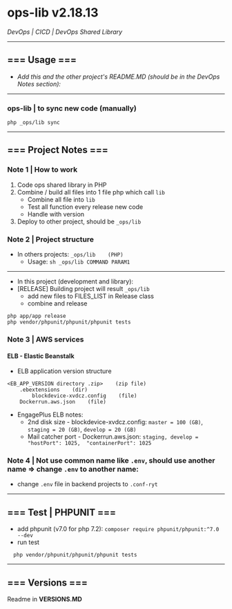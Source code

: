 # ops-lib v2.18.13
*DevOps | CICD | DevOps Shared Library*

---
## === Usage ===
- *Add this and the other project's README.MD (should be in the DevOps Notes section):*

---
### ops-lib | to sync new code (manually)
```shell
php _ops/lib sync
```

---
## === Project Notes ===

### Note 1 | How to work
1. Code ops shared library in PHP
2. Combine / build all files into 1 file php which call ``lib``
   - Combine all file into ``lib``
   - Test all function every release new code
   - Handle with version
3. Deploy to other project, should be ``_ops/lib``

### Note 2 | Project structure
- In others projects: ``_ops/lib    (PHP)``
  - Usage: ``sh _ops/lib COMMAND PARAM1``
---
- In this project (development and library):
- [RELEASE] Building project will result ``_ops/lib``
  - add new files to FILES_LIST in Release class
  - combine and release
```shell
php app/app release
php vendor/phpunit/phpunit/phpunit tests
```

### Note 3 | AWS services
#### ELB - Elastic Beanstalk
- ELB application version structure
```
<EB_APP_VERSION directory .zip>    (zip file)
    .ebextensions    (dir)
        blockdevice-xvdcz.config    (file)
    Dockerrun.aws.json    (file)
```
- EngagePlus ELB notes:
  - 2nd disk size - blockdevice-xvdcz.config: ``master = 100 (GB)``, ``staging = 20 (GB)``, ``develop = 20 (GB)``
  - Mail catcher port - Dockerrun.aws.json: ``staging, develop =  "hostPort": 1025,  "containerPort": 1025``

### Note 4 | Not use common name like `.env`, should use another name => change `.env` to another name:
- change `.env` file in backend projects to `.conf-ryt`

---
## === Test  | PHPUNIT ===
- add phpunit (v7.0 for php 7.2): ``composer require phpunit/phpunit:^7.0 --dev``
- run test
```shell
  php vendor/phpunit/phpunit/phpunit tests
```

---
## === Versions ===
Readme in **VERSIONS.MD**
